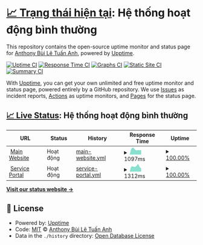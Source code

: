 # [📈 Trạng thái hiện tại](https://status.builetuananh.name.vn): <!--live status--> **Hệ thống hoạt động bình thường**

This repository contains the open-source uptime monitor and status page for [Anthony Bùi Lê Tuấn Anh](https://www.builetuananh.name.vn), powered by [Upptime](https://github.com/upptime/upptime).

[![Uptime CI](https://github.com/anthony2708/status/workflows/Uptime%20CI/badge.svg)](https://github.com/anthony2708/status/actions?query=workflow%3A%22Uptime+CI%22)
[![Response Time CI](https://github.com/anthony2708/status/workflows/Response%20Time%20CI/badge.svg)](https://github.com/anthony2708/status/actions?query=workflow%3A%22Response+Time+CI%22)
[![Graphs CI](https://github.com/anthony2708/status/workflows/Graphs%20CI/badge.svg)](https://github.com/anthony2708/status/actions?query=workflow%3A%22Graphs+CI%22)
[![Static Site CI](https://github.com/anthony2708/status/workflows/Static%20Site%20CI/badge.svg)](https://github.com/anthony2708/status/actions?query=workflow%3A%22Static+Site+CI%22)
[![Summary CI](https://github.com/anthony2708/status/workflows/Summary%20CI/badge.svg)](https://github.com/anthony2708/status/actions?query=workflow%3A%22Summary+CI%22)

With [Upptime](https://upptime.js.org), you can get your own unlimited and free uptime monitor and status page, powered entirely by a GitHub repository. We use [Issues](https://github.com/anthony2708/status/issues) as incident reports, [Actions](https://github.com/anthony2708/status/actions) as uptime monitors, and [Pages](https://status.builetuananh.name.vn) for the status page.

## [📈 Live Status](https://demo.upptime.js.org): <!--live status--> **Hệ thống hoạt động bình thường**

<!--start: status pages-->
<!-- This summary is generated by Upptime (https://github.com/upptime/upptime) -->
<!-- Do not edit this manually, your changes will be overwritten -->
<!-- prettier-ignore -->
| URL | Status | History | Response Time | Uptime |
| --- | ------ | ------- | ------------- | ------ |
| <img alt="" src="https://icons.duckduckgo.com/ip3/www.builetuananh.name.vn.ico" height="13"> [Main Website](https://www.builetuananh.name.vn) | Hoạt động | [main-website.yml](https://github.com/anthony2708/status/commits/HEAD/history/main-website.yml) | <details><summary><img alt="Response time graph" src="./graphs/main-website/response-time-week.png" height="20"> 1097ms</summary><br><a href="https://status.builetuananh.name.vn/history/main-website"><img alt="Response time 979" src="https://img.shields.io/endpoint?url=https%3A%2F%2Fraw.githubusercontent.com%2Fanthony2708%2Fstatus%2FHEAD%2Fapi%2Fmain-website%2Fresponse-time.json"></a><br><a href="https://status.builetuananh.name.vn/history/main-website"><img alt="24-hour response time 668" src="https://img.shields.io/endpoint?url=https%3A%2F%2Fraw.githubusercontent.com%2Fanthony2708%2Fstatus%2FHEAD%2Fapi%2Fmain-website%2Fresponse-time-day.json"></a><br><a href="https://status.builetuananh.name.vn/history/main-website"><img alt="7-day response time 1097" src="https://img.shields.io/endpoint?url=https%3A%2F%2Fraw.githubusercontent.com%2Fanthony2708%2Fstatus%2FHEAD%2Fapi%2Fmain-website%2Fresponse-time-week.json"></a><br><a href="https://status.builetuananh.name.vn/history/main-website"><img alt="30-day response time 1432" src="https://img.shields.io/endpoint?url=https%3A%2F%2Fraw.githubusercontent.com%2Fanthony2708%2Fstatus%2FHEAD%2Fapi%2Fmain-website%2Fresponse-time-month.json"></a><br><a href="https://status.builetuananh.name.vn/history/main-website"><img alt="1-year response time 991" src="https://img.shields.io/endpoint?url=https%3A%2F%2Fraw.githubusercontent.com%2Fanthony2708%2Fstatus%2FHEAD%2Fapi%2Fmain-website%2Fresponse-time-year.json"></a></details> | <details><summary><a href="https://status.builetuananh.name.vn/history/main-website">100.00%</a></summary><a href="https://status.builetuananh.name.vn/history/main-website"><img alt="All-time uptime 99.94%" src="https://img.shields.io/endpoint?url=https%3A%2F%2Fraw.githubusercontent.com%2Fanthony2708%2Fstatus%2FHEAD%2Fapi%2Fmain-website%2Fuptime.json"></a><br><a href="https://status.builetuananh.name.vn/history/main-website"><img alt="24-hour uptime 100.00%" src="https://img.shields.io/endpoint?url=https%3A%2F%2Fraw.githubusercontent.com%2Fanthony2708%2Fstatus%2FHEAD%2Fapi%2Fmain-website%2Fuptime-day.json"></a><br><a href="https://status.builetuananh.name.vn/history/main-website"><img alt="7-day uptime 100.00%" src="https://img.shields.io/endpoint?url=https%3A%2F%2Fraw.githubusercontent.com%2Fanthony2708%2Fstatus%2FHEAD%2Fapi%2Fmain-website%2Fuptime-week.json"></a><br><a href="https://status.builetuananh.name.vn/history/main-website"><img alt="30-day uptime 99.91%" src="https://img.shields.io/endpoint?url=https%3A%2F%2Fraw.githubusercontent.com%2Fanthony2708%2Fstatus%2FHEAD%2Fapi%2Fmain-website%2Fuptime-month.json"></a><br><a href="https://status.builetuananh.name.vn/history/main-website"><img alt="1-year uptime 99.98%" src="https://img.shields.io/endpoint?url=https%3A%2F%2Fraw.githubusercontent.com%2Fanthony2708%2Fstatus%2FHEAD%2Fapi%2Fmain-website%2Fuptime-year.json"></a></details>
| <img alt="" src="https://icons.duckduckgo.com/ip3/portal.builetuananh.name.vn.ico" height="13"> [Service Portal](https://portal.builetuananh.name.vn) | Hoạt động | [service-portal.yml](https://github.com/anthony2708/status/commits/HEAD/history/service-portal.yml) | <details><summary><img alt="Response time graph" src="./graphs/service-portal/response-time-week.png" height="20"> 1312ms</summary><br><a href="https://status.builetuananh.name.vn/history/service-portal"><img alt="Response time 1063" src="https://img.shields.io/endpoint?url=https%3A%2F%2Fraw.githubusercontent.com%2Fanthony2708%2Fstatus%2FHEAD%2Fapi%2Fservice-portal%2Fresponse-time.json"></a><br><a href="https://status.builetuananh.name.vn/history/service-portal"><img alt="24-hour response time 1299" src="https://img.shields.io/endpoint?url=https%3A%2F%2Fraw.githubusercontent.com%2Fanthony2708%2Fstatus%2FHEAD%2Fapi%2Fservice-portal%2Fresponse-time-day.json"></a><br><a href="https://status.builetuananh.name.vn/history/service-portal"><img alt="7-day response time 1312" src="https://img.shields.io/endpoint?url=https%3A%2F%2Fraw.githubusercontent.com%2Fanthony2708%2Fstatus%2FHEAD%2Fapi%2Fservice-portal%2Fresponse-time-week.json"></a><br><a href="https://status.builetuananh.name.vn/history/service-portal"><img alt="30-day response time 1403" src="https://img.shields.io/endpoint?url=https%3A%2F%2Fraw.githubusercontent.com%2Fanthony2708%2Fstatus%2FHEAD%2Fapi%2Fservice-portal%2Fresponse-time-month.json"></a><br><a href="https://status.builetuananh.name.vn/history/service-portal"><img alt="1-year response time 1063" src="https://img.shields.io/endpoint?url=https%3A%2F%2Fraw.githubusercontent.com%2Fanthony2708%2Fstatus%2FHEAD%2Fapi%2Fservice-portal%2Fresponse-time-year.json"></a></details> | <details><summary><a href="https://status.builetuananh.name.vn/history/service-portal">100.00%</a></summary><a href="https://status.builetuananh.name.vn/history/service-portal"><img alt="All-time uptime 99.99%" src="https://img.shields.io/endpoint?url=https%3A%2F%2Fraw.githubusercontent.com%2Fanthony2708%2Fstatus%2FHEAD%2Fapi%2Fservice-portal%2Fuptime.json"></a><br><a href="https://status.builetuananh.name.vn/history/service-portal"><img alt="24-hour uptime 100.00%" src="https://img.shields.io/endpoint?url=https%3A%2F%2Fraw.githubusercontent.com%2Fanthony2708%2Fstatus%2FHEAD%2Fapi%2Fservice-portal%2Fuptime-day.json"></a><br><a href="https://status.builetuananh.name.vn/history/service-portal"><img alt="7-day uptime 100.00%" src="https://img.shields.io/endpoint?url=https%3A%2F%2Fraw.githubusercontent.com%2Fanthony2708%2Fstatus%2FHEAD%2Fapi%2Fservice-portal%2Fuptime-week.json"></a><br><a href="https://status.builetuananh.name.vn/history/service-portal"><img alt="30-day uptime 99.91%" src="https://img.shields.io/endpoint?url=https%3A%2F%2Fraw.githubusercontent.com%2Fanthony2708%2Fstatus%2FHEAD%2Fapi%2Fservice-portal%2Fuptime-month.json"></a><br><a href="https://status.builetuananh.name.vn/history/service-portal"><img alt="1-year uptime 99.99%" src="https://img.shields.io/endpoint?url=https%3A%2F%2Fraw.githubusercontent.com%2Fanthony2708%2Fstatus%2FHEAD%2Fapi%2Fservice-portal%2Fuptime-year.json"></a></details>

<!--end: status pages-->

[**Visit our status website →**](https://status.builetuananh.name.vn)

## 📄 License

- Powered by: [Upptime](https://github.com/upptime/upptime)
- Code: [MIT](./LICENSE) © [Anthony Bùi Lê Tuấn Anh](https://www.builetuananh.name.vn)
- Data in the `./history` directory: [Open Database License](https://opendatacommons.org/licenses/odbl/1-0/)
